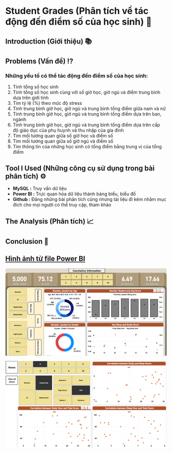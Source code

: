 # Student Grades (Phân tích về tác động đến điểm số của học sinh) 📖

## Introduction (Giới thiệu) 📚


## Problems (Vấn đề) ⁉️

### Những yếu tố có thể tác động đến điểm số của học sinh:

1. Tính tổng số học sinh
2. Tính tổng số học sinh cùng với số giờ học, giờ ngủ và điểm trung bình dựa trên giới tính
3. Tìm tỷ lệ (%) theo mức độ stress
4. Tính trung bình giờ học, giờ ngủ và trung bình tổng điểm giữa nam và nữ
5. Tính trung bình giờ học, giờ ngủ và trung bình tổng điểm dựa trên ban, ngành
6. Tính trung bình giờ học, giờ ngủ và trung bình tổng điểm dựa trên cấp độ giáo dục của phụ huynh và thu nhập của gia đình
7. Tìm mối tương quan giữa số giờ học và điểm số
8. Tìm mối tương quan giữa số giờ ngủ và điểm số
9. Tìm thông tin của những học sinh có tổng điểm bằng trung vị của tổng điểm

## Tool I Used (Những công cụ sử dụng trong bài phân tích) ⚙️

- **MySQL :** Truy vấn dữ liệu
- **Power BI :** Trực quan hóa dữ liệu thành bảng biểu, biểu đồ
- **Github :** Đăng những bài phân tích cũng nhưng tài liệu đi kèm nhằm mục đích cho mọi người có thể truy cập, tham khảo

## The Analysis (Phân tích) 📈

## Conclusion 📝

## [Hình ảnh từ file Power BI](https://github.com/HuyNguyen255/Student_Grades/blob/bfb12fb119c8d845daf749716ad553e1bb29f6a6/Student_Grading.pbix)

![Hình 1](https://github.com/HuyNguyen255/Student_Grades/blob/bfb12fb119c8d845daf749716ad553e1bb29f6a6/Pictures/main_dashboard.png)

![Hình 2](https://github.com/HuyNguyen255/Student_Grades/blob/bfb12fb119c8d845daf749716ad553e1bb29f6a6/Pictures/correlation%20table.png)



